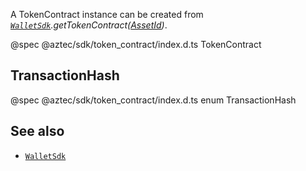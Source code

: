 A TokenContract instance can be created from _[`WalletSdk`](/#/SDK/Types/WalletSdk).getTokenContract([AssetId](/#/SDK/Types/AssetId))_.

@spec @aztec/sdk/token_contract/index.d.ts TokenContract

## TransactionHash

@spec @aztec/sdk/token_contract/index.d.ts enum TransactionHash

## See also

- [`WalletSdk`](/#/SDK/Types/WalletSdk)
